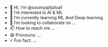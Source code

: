 - 👋 Hi, I’m @soumyajitjalua1
- 👀 I’m interested in AI & ML
- 🌱 I’m currently learning ML And Deep learning 
- 💞️ I’m looking to collaborate on ...
- 📫 How to reach me ...
- 😄 Pronouns: ...
- ⚡ Fun fact: ...

<!---
soumyajitjalua1/soumyajitjalua1 is a ✨ special ✨ repository because its `README.md` (this file) appears on your GitHub profile.
You can click the Preview link to take a look at your changes.
--->
